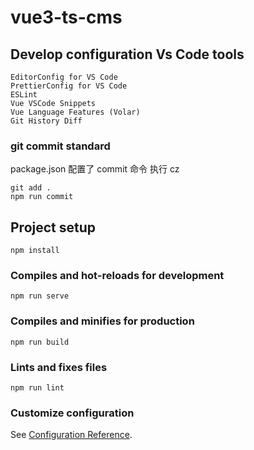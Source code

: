 # vue3-ts-cms

## Develop configuration Vs Code tools

```
EditorConfig for VS Code
PrettierConfig for VS Code
ESLint
Vue VSCode Snippets
Vue Language Features (Volar)
Git History Diff
```

### git commit standard

package.json 配置了 commit 命令 执行 cz

```
git add .
npm run commit
```

## Project setup

```
npm install
```

### Compiles and hot-reloads for development

```
npm run serve
```

### Compiles and minifies for production

```
npm run build
```

### Lints and fixes files

```
npm run lint
```

### Customize configuration

See [Configuration Reference](https://cli.vuejs.org/config/).
